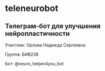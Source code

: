 # teleneurobot
## Телеграм-бот для улучшения нейропластичности


Участник: Орлова Надежда Сергеевна

Группа: БИВ238

Бот: @neuro_helper4you_bot
